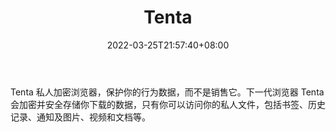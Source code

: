 ﻿---
weight: 
title: "Tenta"
description: "Tenta 私人加密浏览器，保护你的行为数据，而不是销售它"
date: 2022-03-25T21:57:40+08:00
lastmod: 2022-03-25T16:45:40+08:00
draft: false
authors: ["Metabd"]
featuredImage: "tenta.jpg"
link: ""
tags: ["区块链浏览器","Tenta"]
categories: ["navigation"]
navigation: ["区块链浏览器"]
lightgallery: true
toc: true
pinned: false
recommend: false
recommend1: false
---
Tenta 私人加密浏览器，保护你的行为数据，而不是销售它。下一代浏览器 Tenta 会加密并安全存储你下载的数据，只有你可以访问你的私人文件，包括书签、历史记录、通知及图片、视频和文档等。
